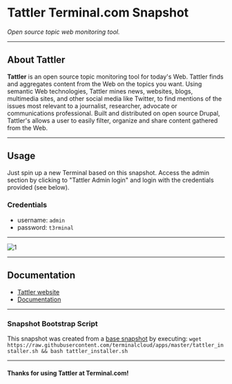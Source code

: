 # **Tattler** Terminal.com Snapshot

*Open source topic web monitoring tool.*

---

## About Tattler

**Tattler** is an open source topic monitoring tool for today's Web. Tattler finds and aggregates content from the Web on the topics you want. Using semantic Web technologies, Tattler mines news, websites, blogs, multimedia sites, and other social media like Twitter, to find mentions of the issues most relevant to a journalist, researcher, advocate or communications professional.
Built and distributed on open source Drupal, Tattler's allows a user to easily filter, organize and share content gathered from the Web.

---

## Usage

Just spin up a new Terminal based on this snapshot. Access the admin section by clicking to "Tattler Admin login" and login with the credentials provided (see below).

### Credentials

- username: `admin`
- password: `t3rminal`

---

![1](IMAGE_URL)

---

## Documentation

- [Tattler website]()
- [Documentation]()

---

### Snapshot Bootstrap Script

This snapshot was created from a [base snapshot](https://www.terminal.com/tiny/FzpHiTXG1K) by executing:
`wget https://raw.githubusercontent.com/terminalcloud/apps/master/tattler_installer.sh && bash tattler_installer.sh`

---

#### Thanks for using Tattler at Terminal.com!
